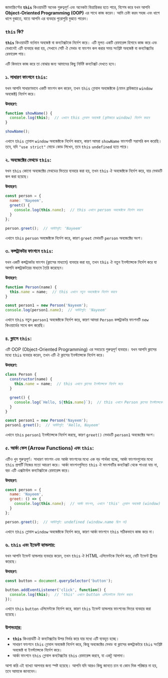 জাভাস্ক্রিপ্টের **`this`** কিওয়ার্ডটি অনেক গুরুত্বপূর্ণ এবং অনেকটা বিভ্রান্তিকর হতে পারে, বিশেষ করে যখন আপনি **Object-Oriented Programming (OOP)** এর সাথে কাজ করেন। আমি চেষ্টা করব সহজ এবং ধাপে ধাপে বুঝাতে, যাতে আপনি এর ব্যবহার পুরোপুরি বুঝতে পারেন।

### `this` কি?
**`this`** কিওয়ার্ডটি বর্তমান অবজেক্ট বা কনটেক্সটকে নির্দেশ করে। এটি মূলত একটি রেফারেন্স হিসাবে কাজ করে এবং যেখানেই এটি ব্যবহার করা হয়, সেখানে সেটি ঐ মেথড বা ফাংশন কল করার সময় সংশ্লিষ্ট অবজেক্ট বা কনটেক্সটের রেফারেন্স পায়।

এটি কিভাবে কাজ করে তা বোঝার জন্য আমাদের কিছু নির্দিষ্ট কনটেক্সট দেখতে হবে।

### ১. সাধারণ ফাংশনে `this`:
যখন আপনি সাধারণভাবে একটি ফাংশন কল করেন, তখন `this` গ্লোবাল অবজেক্টকে (যেমন ব্রাউজারে `window` অবজেক্ট) নির্দেশ করে।

**উদাহরণ:**
```javascript
function showName() {
  console.log(this);  // এখানে this গ্লোবাল অবজেক্ট (ব্রাউজারে window) নির্দেশ করবে
}

showName();
```

এখানে `this` গ্লোবাল `window` অবজেক্টকে নির্দেশ করবে, কারণ আমরা `showName` ফাংশনটি সরাসরি কল করেছি। তবে, যদি `"use strict"` মোডে কোড লিখেন, তবে `this` `undefined` হতে পারে।

### ২. অবজেক্টের মেথডে `this`:
যখন `this` কোনো অবজেক্টের মেথডের ভিতরে ব্যবহার করা হয়, তখন `this` ঐ অবজেক্টকে নির্দেশ করে, যার মেথডটি কল করা হয়েছে।

**উদাহরণ:**
```javascript
const person = {
  name: 'Nayeem',
  greet() {
    console.log(this.name);  // this এখানে person অবজেক্টকে নির্দেশ করবে
  }
};

person.greet();  // আউটপুট: 'Nayeem'
```

এখানে `this` `person` অবজেক্টকে নির্দেশ করে, কারণ `greet` মেথডটি `person` অবজেক্টের অংশ।

### ৩. কন্সট্রাকটর ফাংশনে `this`:
যখন একটি কন্সট্রাকটর ফাংশন (ক্লাসের মাধ্যমে) ব্যবহার করা হয়, তখন `this` ঐ নতুন ইনস্ট্যান্সকে নির্দেশ করে যা আপনি কন্সট্রাকটরের মাধ্যমে তৈরি করেছেন।

**উদাহরণ:**
```javascript
function Person(name) {
  this.name = name;  // this এখানে নতুন অবজেক্টকে নির্দেশ করবে
}

const person1 = new Person('Nayeem');
console.log(person1.name);  // আউটপুট: 'Nayeem'
```

এখানে `this` নতুন `person1` অবজেক্টকে নির্দেশ করে, কারণ আমরা `Person` কন্সট্রাকটর ফাংশনটি `new` কিওয়ার্ডের সাথে কল করেছি।

### ৪. ক্লাসে `this`:
এটি OOP (Object-Oriented Programming) এর সবচেয়ে গুরুত্বপূর্ণ ব্যবহার। যখন আপনি ক্লাসের মধ্যে `this` ব্যবহার করেন, তখন এটি ঐ ক্লাসের ইনস্ট্যান্সকে নির্দেশ করে।

**উদাহরণ:**
```javascript
class Person {
  constructor(name) {
    this.name = name;  // this এখানে ক্লাসের ইনস্ট্যান্সকে নির্দেশ করে
  }

  greet() {
    console.log(`Hello, ${this.name}`);  // this এখানে Person ক্লাসের ইনস্ট্যান্সকে নির্দেশ করে
  }
}

const person1 = new Person('Nayeem');
person1.greet();  // আউটপুট: 'Hello, Nayeem'
```

এখানে `this` `person1` ইনস্ট্যান্সকে নির্দেশ করছে, কারণ `greet()` মেথডটি `person1` অবজেক্টের অংশ।

### ৫. আর্কা কেস (Arrow Functions) এবং `this`:
এটিও খুব গুরুত্বপূর্ণ। সাধারণ ফাংশন এবং আর্কা ফাংশনের মধ্যে এক বড় পার্থক্য হচ্ছে, আর্কা ফাংশনগুলোর মধ্যে `this` প্রপার্টি নিজের মতো আচরণ করে। আর্কা ফাংশনগুলিতে `this` ঐ ফাংশনটির কনটেক্সট থেকে পাওয়া যায় না, বরং এটি এক্সটার্নাল কনটেক্সটকে রেফারেন্স করে।

**উদাহরণ:**
```javascript
const person = {
  name: 'Nayeem',
  greet: () => {
    console.log(this.name);  // আর্কা ফাংশন, এখানে 'this' গ্লোবাল অবজেক্ট (window) কে নির্দেশ করবে
  }
};

person.greet();  // আউটপুট: undefined (window.name ছিল না)
```

এখানে `this` গ্লোবাল `window` অবজেক্টকে নির্দেশ করে, কারণ আর্কা ফাংশনে `this` সঠিকভাবে কাজ করে না।

### ৬. `this` এবং ইভেন্ট হ্যান্ডলার:
যখন আপনি ইভেন্ট হ্যান্ডলার ব্যবহার করেন, তখন `this` ঐ HTML এলিমেন্টকে নির্দেশ করে, যেটি ইভেন্ট ট্রিগার করেছে।

**উদাহরণ:**
```javascript
const button = document.querySelector('button');

button.addEventListener('click', function() {
  console.log(this);  // 'this' এখানে button এলিমেন্টকে নির্দেশ করবে
});
```

এখানে `this` `button` এলিমেন্টকে নির্দেশ করে, কারণ `this` ইভেন্ট হ্যান্ডলার ফাংশনের ভিতর ব্যবহার করা হয়েছে।

### উপসংহার:
- **`this`** কিওয়ার্ডটি ঐ কনটেক্সটের উপর নির্ভর করে যার মধ্যে এটি ব্যবহৃত হচ্ছে।
- সাধারণ ফাংশনে `this` গ্লোবাল অবজেক্ট নির্দেশ করে, কিন্তু অবজেক্টের মেথড বা ক্লাসের কন্সট্রাকটরে `this` সংশ্লিষ্ট অবজেক্ট বা ইনস্ট্যান্সকে নির্দেশ করে।
- আর্কা ফাংশনে `this` গ্লোবাল কনটেক্সটের `this` রেফারেন্স করবে, যা একটু আলাদা।

আশা করি এই ব্যাখ্যা আপনার জন্য স্পষ্ট হয়েছে। আপনি যদি আরও কিছু জানতে চান বা কোন দিক পরিষ্কার না হয়, তবে আমাকে জানাবেন।